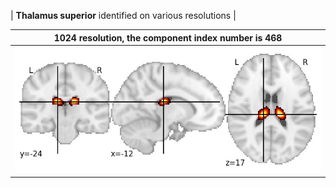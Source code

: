 


| **Thalamus superior** identified on various resolutions |

| 1024 resolution, the component index number is 468|  
|:---:|  
| ![Component 1024](../1024/final/468.jpg "From component 1024: Thalamus superior") |
